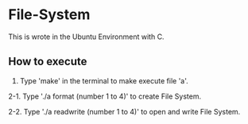 # File-System

This is wrote in the Ubuntu Environment with C.

## How to execute

1. Type 'make' in the terminal to make execute file 'a'.

2-1. Type './a format (number 1 to 4)' to create File System.
   
2-2. Type './a readwrite (number 1 to 4)' to open and write File System.



